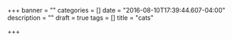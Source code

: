 +++
banner = ""
categories = []
date = "2016-08-10T17:39:44.607-04:00"
description = ""
draft = true
tags = []
title = "cats"

+++
